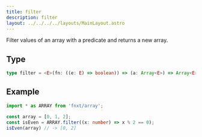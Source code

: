 ```yaml
---
title: filter
description: filter
layout: ../../../../layouts/MainLayout.astro
---
```

Filter values of an array with a predicate and returns a new array.

## Type

```ts
type filter = <E>(fn: ((e: E) => boolean)) => (a: Array<E>) => Array<E>
```

## Example

```ts
import * as ARRAY from 'fnxt/array';

const array = [0, 1, 2];
const isEven = ARRAY.filter((x: number) => x % 2 == 0);
isEven(array) // -> [0, 2]
```
